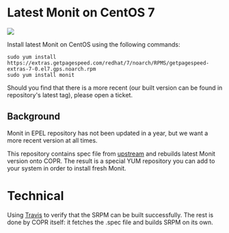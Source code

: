 # Latest Monit on CentOS 7

[<img src="https://copr.fedorainfracloud.org/coprs/getpagespeed/monit/package/monit/status_image/last_build.png">](https://copr.fedorainfracloud.org/coprs/getpagespeed/monit/package/monit/)

Install latest Monit on CentOS using the following commands:

    sudo yum install https://extras.getpagespeed.com/redhat/7/noarch/RPMS/getpagespeed-extras-7-0.el7.gps.noarch.rpm
    sudo yum install monit

Should you find that there is a more recent (our built version can be found in repository's latest tag), please open a ticket.

## Background

Monit in EPEL repository has not been updated in a year, but we want a more recent version at all times.

This repository contains spec file from [upstream](https://dl.fedoraproject.org/pub/epel/7/SRPMS/m/monit-5.14-1.el7.src.rpm) and rebuilds latest Monit version onto COPR. The result is a special YUM repository you can add to your system in order to install fresh Monit.

# Technical

Using [Travis](https://gist.github.com/abn/daf262e7e454509df1429c87068923d1) to verify that the SRPM can be built successfully. The rest is done by COPR itself: it fetches the .spec file and builds SRPM on its own.

